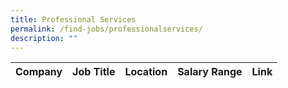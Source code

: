 ```yaml
---
title: Professional Services
permalink: /find-jobs/professionalservices/
description: ""
---
```

| Company | Job Title | Location | Salary Range | Link |
| -------- | -------- | -------- |--------|--------|
